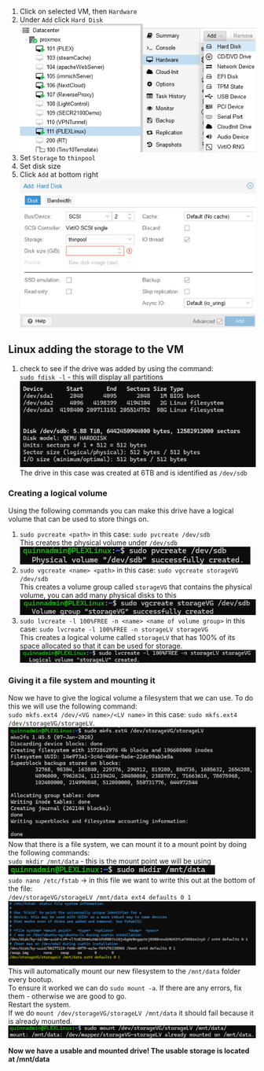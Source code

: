 1. Click on selected VM, then `Hardware`  
2. Under `Add` click `Hard Disk`  
  ![](../!%20Images/Post%20Grad/Adding%20Storage%20to%20Linux%20Proxmox%20VM/Pasted%20image%2020240609144418.png)  
3. Set `Storage` to `thinpool`  
4. Set disk size  
5. Click `Add` at bottom right  
  ![](../!%20Images/Post%20Grad/Adding%20Storage%20to%20Linux%20Proxmox%20VM/Pasted%20image%2020240609144558.png)  

## Linux adding the storage to the VM  
1. check to see if the drive was added by using the command:  
	`sudo fdisk -l` - this will display all partitions  
  ![](../!%20Images/Post%20Grad/Adding%20Storage%20to%20Linux%20Proxmox%20VM/Pasted%20image%2020240609162910.png)  
The drive in this case was created at 6TB and is identified as `/dev/sdb`  

### Creating a logical volume  
Using the following commands you can make this drive have a logical volume that can be used to store things on.  
1. `sudo pvcreate <path>` in this case: `sudo pvcreate /dev/sdb`  
This creates the physical volume under `/dev/sdb`  
  ![](../!%20Images/Post%20Grad/Adding%20Storage%20to%20Linux%20Proxmox%20VM/Pasted%20image%2020240609171241.png)  
2. `sudo vgcreate <name> <path>` in this case: `sudo vgcreate storageVG /dev/sdb`  
This creates a volume group called `storageVG` that contains the physical volume, you can add many physical disks to this  
  ![](../!%20Images/Post%20Grad/Adding%20Storage%20to%20Linux%20Proxmox%20VM/Pasted%20image%2020240609171344.png)  
3. `sudo lvcreate -l 100%FREE -n <name> <name of volume group>` in this case: `sudo lvcreate -l 100%FREE -n storageLV storageVG`  
This creates a logical volume called `storageLV` that has 100% of its space allocated so that it can be used for storage.  
  ![](../!%20Images/Post%20Grad/Adding%20Storage%20to%20Linux%20Proxmox%20VM/Pasted%20image%2020240609171400.png)  

### Giving it a file system and mounting it  
Now we have to give the logical volume a filesystem that we can use. To do this we will use the following command:  
`sudo mkfs.ext4 /dev/<VG name>/<LV name>` in this case: `sudo mkfs.ext4 /dev/storageVG/storageLV`.  
  ![](../!%20Images/Post%20Grad/Adding%20Storage%20to%20Linux%20Proxmox%20VM/Pasted%20image%2020240609171550.png)  
Now that there is a file system, we can mount it to a mount point by doing the following commands:  
`sudo mkdir /mnt/data` - this is the mount point we will be using  
  ![](../!%20Images/Post%20Grad/Adding%20Storage%20to%20Linux%20Proxmox%20VM/Pasted%20image%2020240609171621.png)  
`sudo nano /etc/fstab` -> in this file we want to write this out at the bottom of the file:  
`/dev/storageVG/storageLV /mnt/data ext4 defaults 0 1`  
![](../!%20Images/Post%20Grad/Adding%20Storage%20to%20Linux%20Proxmox%20VM/Pasted%20image%2020240609171702.png)  
This will automatically mount our new filesystem to the `/mnt/data` folder every bootup.  
To ensure it worked we can do `sudo mount -a`. If there are any errors, fix them - otherwise we are good to go.  
Restart the system.  
If we do `mount /dev/storageVG/storageLV /mnt/data` it should fail because it is already mounted.  
![](../!%20Images/Post%20Grad/Adding%20Storage%20to%20Linux%20Proxmox%20VM/Pasted%20image%2020240609171738.png)  

**Now we have a usable and mounted drive! The usable storage is located at /mnt/data**
